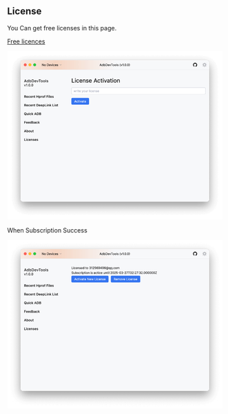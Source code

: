 ## License

You Can get free licenses in this page.

[Free licences]("https://github.com/LXD312569496/AndroidDevTools/blob/main/free_licence_list.md")

<img src="drawable/license_light.png" width="500">

When Subscription Success

<img src="drawable/license_active_light.png" width="500">
